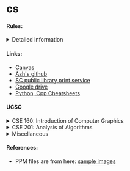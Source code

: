 # cs

#### Rules:

<details>
  <summary>Detailed Information</summary>
  <pre>
    - Language of code : C/C++ + Python
    - Format of Images used:
        - PPM
    - Question with hard answers:
        - 1D or 2D array for image representation
        - Array of Structures or Structure of Arrays 
        - I choose Structure of 2d Arrays for now.
    - Function naming:
        - Class names: First letter capital
        - functoins, var names etc: camel case
        - private members: m_CamelCaseName
        - pCamelCaseName
        - mCamelCaseName
    -  Conventions: https://google.github.io/styleguide/cppguide.html
    - Use native api for rendering purposes!
        - Use metal and its associated system.
  </pre>
</details>

#### Links:

- <a href="https://canvas.ucsc.edu" style="color: inherit; text-decoration: underline;">Canvas</a>
- <a href="https://github.com/ashwanirathee" style="color: inherit; text-decoration: underline;">Ash's github</a>
- <a href="https://www.santacruzpl.org/services/wireless-printing/" style="color: inherit; text-decoration: underline;">SC public library print service</a>
- <a href="https://drive.google.com" style="color: inherit; text-decoration: underline;">Google drive</a>
- <a href="ashwanirathee.com/cs/apps/cheatsheets" style="color: inherit; text-decoration: underline;">Python, Cpp Cheatsheets</a>
#### UCSC

<details>
  <summary>CSE 160: Introduction of Computer Graphics</summary>
<ul>
<li>
<a href="https://canvas.ucsc.edu/courses/78931" style="color: inherit; text-decoration: underline;">Prof James's course page</a>
</li>
<li>
<a href="https://piazza.com/class" style="color: inherit; text-decoration: underline;">Prof James's piazza </a>
</li>
</ul>
</details>

<details>
  <summary>CSE 201: Analysis of Algorithms</summary>
  <ul>
  <li>
  <a href="https://users.soe.ucsc.edu/~sesh/" style="color: inherit; text-decoration: underline;">Prof Sesh's webpage</a>
  </li>
  <li>
  <a href="https://users.soe.ucsc.edu/~sesh/Teaching/2025/CSE201/index.html" style="color: inherit; text-decoration: underline;">Prof Sesh's class webpage</a>
  </li>
  <li>
  <a href="https://edstem.org/us/courses/71554/discussion/6078915" style="color: inherit; text-decoration: underline;">Prof Sesh's ed discussion</a>
  </li>
  <li>
  <a href="https://richardhammack.github.io/BookOfProof/"  style="color: inherit; text-decoration: underline;">Book of Proof for learning how to write proofs</a>
  </li>
  </ul>
</details>

<details>
  <summary>Miscellaneous</summary>
  <ul>
  <li>
    <a href="https://groups.google.com/a/ucsc.edu/g/tajobs-group" style="color: inherit; text-decoration: underline;"> TA opportunities</a>
  </li>
  <li>
  <a href="https://pgealerts.alerts.pge.com/outage-tools/outage-map/" style="color: inherit; text-decoration: underline;"> Power Outage Map</a>
  </li>
  <li>
  <a href="https://rt.scmetro.org/home" style="color: inherit; text-decoration: underline;"> SC Metro Real Time Maps</a>
  </li>
  https://www.scmtd.com/en/routes/schedule/202521/17/wd_ob
    <li>
  <a href="https://www.scmtd.com/en/routes/schedule/202521/17/wd_ob" style="color: inherit; text-decoration: underline;"> SC Metro Schedules</a>
  </li>
  </ul>
</details>

#### References:

- PPM files are from here: <a href="https://www.cs.cornell.edu/courses/cs664/2003fa/images/" style="color: inherit; text-decoration: underline;">sample images</a>

